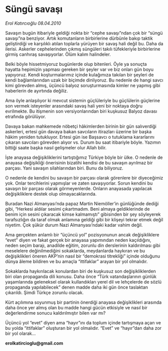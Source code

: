 # Süngü savaşı

*Erol Katırcıoğlu 08.04.2010*

<div class="yazi"><p>Savaşın bugün itibariyle geldiği nokta bir “cephe savaşı”ndan çok bir “süngü savaşı”na benziyor. Artık komutanların birbirlerine dürbünle bakıp taktik geliştirdiği ve karşılıklı atılan toplarla yürüyen bir savaş hali değil bu. Daha da ilerisi. Askerler cephelerinden çıkmış süngüleri takılı tüfekleriyle birbirlerine girmiş canhıraş savaşıyorlar. Ölüm kalım halindeler.</p>
<p>Belki böyle hissetmiyoruz bugünlerde olup bitenleri. Öyle ya sonuçta hayatta hepimizin yapması gereken bir şeyler var ve biz onları gün boyu yapıyoruz. Kendi koşturmalarımız içinde kulağımıza takılan bir şeyleri de kendi bağlamlarından uzak bir biçimde dinliyoruz. Bu nedenle de hangi savcı kimi görevden almış, üçüncü balyoz soruşturmasında kimler ne yapmış gibi haberlerin de ayırtında değiliz. </p>
<p>Ama öyle anlaşılıyor ki mevcut sistemin güçlüleriyle bu güçlülerin güçlerine son vermek isteyenler arasındaki savaş hali yeni bir noktaya doğru evrilmekte. Bu itişmenin son versiyonlarından biri kuşkusuz Balyoz davası etrafında görülüyor.</p>
<p>Davaya bakan mahkemede nöbetçi hâkimlerden birinin bir gün salıverdiği askerleri, ertesi gün davaya bakan savcıların itirazları üzerine bir başka hâkim yeniden tutukluyor. Ertesi gün ise Başsavcı o tutuklama kararlarını çıkaran savcıları görevden alıyor vs. Durum bu saat itibariyle böyle. Yazımın bittiği saate başka nasıl gelişmeler olur Allah bilir.</p>
<p>İşte anayasa değişikliklerini tartıştığımız Türkiye böyle bir ülke. O nedenle de anayasa değişikliği önerisinin bizatihi kendisi de bu savaşın ayrılmaz bir parçası. Yani savaşın silahlarından biri. Bunu da biliyoruz. </p>
<p>O nedenle de kendini bu savaşın bir parçası olarak görenlere bir diyeceğimiz yok. Onlar tercihlerini yapmışlar ve zaten savaşıyorlar. Sorun kendini bu savaşın bir parçası olarak görmeyenlerde. Onların anayasada yapılacak değişikliklere destek olup olmayacaklarında.</p>
<p>Buradan Nazi Almanyası’nda papaz Martin Niemöller’in günlüğünde dediği gibi, “Herkesi aldılar sesimi çıkartmadım. Beni almaya geldiklerinde de benim için sesini çıkaracak kimse kalmamıştı” gibisinden bir şey söyleyerek tarafsızlığın da taraf olmak anlamına geldiği gibi bir klişeyi tekrar etmek değil niyetim. Çok şükür durum Nazi Almanyası’ndaki kadar vahim değil. </p>
<p>Ama gerçekten anlamlı bir “üçüncü yol” pozisyonunun ancak değişikliklere “evet” diyen ve fakat gerçek bir anayasa yapımından neden kaçıldığını, neden seçim barajı, anadilde eğitim, zorunlu din derslerinin kaldırılması gibi meselelere değinilmediğini sokaklarda, meydanlarda haykıran ve bu değişiklikleri öneren AKP’nin nasıl bir “demokrasi titrekliği” içinde olduğunu dünya âleme bildiren ve bu amaçla “ittifaklar” arayan bir yol olmalıdır.</p>
<p>Sokaklarda haykırılacak konulardan biri de kuşkusuz son değişikliklerden biri olan propaganda dili konusu. Daha önce “Türk vatandaşlarının günlük yaşamlarında geleneksel olarak kullandıkları yerel dil ve lehçelerde de sözlü propaganda yapılabilecek” denen madde daha iki gün önce taslaktan çıkarıldı. Şimdi Türkçe zorunlu olacak. </p>
<p>Kürt açılımına soyunmuş bir partinin önerdiği anayasa değişiklikleri arasında daha önce yer almış olan bu madde hangi gücün etkisiyle ve nasıl bir değerlendirme sonucu kaldırılmıştır bilen var mı? </p>
<p>Üçüncü yol “evet” diyen ama “hayır”ını da toplum içinde tartışmaya açan ve bu yolda “ittifaklar” oluşturan bir yol olmalıdır. “Evet” ve “hayır”dan daha zor bir yol olarak...</p>
<p><b>erolkatircioglu@gmail.com</b></p></div>
